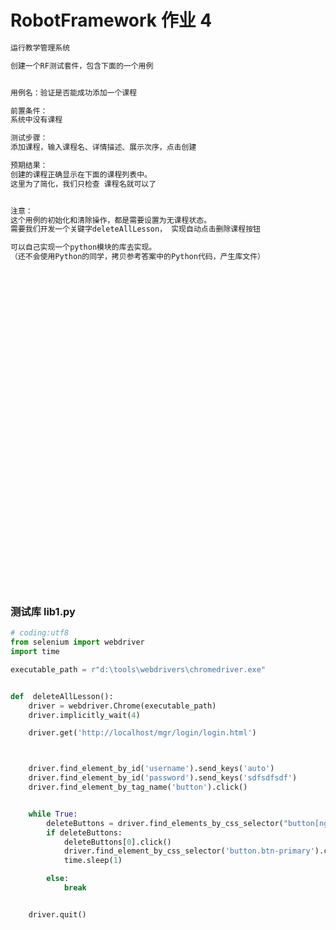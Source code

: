 # RobotFramework 作业 4



```java
运行教学管理系统

创建一个RF测试套件，包含下面的一个用例


用例名：验证是否能成功添加一个课程

前置条件：
系统中没有课程

测试步骤：
添加课程，输入课程名、详情描述、展示次序，点击创建

预期结果：
创建的课程正确显示在下面的课程列表中。
这里为了简化，我们只检查 课程名就可以了


注意：
这个用例的初始化和清除操作，都是需要设置为无课程状态。
需要我们开发一个关键字deleteAllLesson， 实现自动点击删除课程按钮

可以自己实现一个python模块的库去实现。
（还不会使用Python的同学，拷贝参考答案中的Python代码，产生库文件）
```








<br><br><br><br><br><br><br><br><br><br><br><br><br><br><br><br><br><br><br><br><br><br><br><br><br><br><br><br><br><br>
### 测试库  lib1.py
```python
# coding:utf8
from selenium import webdriver
import time

executable_path = r"d:\tools\webdrivers\chromedriver.exe"


def  deleteAllLesson():
    driver = webdriver.Chrome(executable_path)
    driver.implicitly_wait(4)

    driver.get('http://localhost/mgr/login/login.html')



    driver.find_element_by_id('username').send_keys('auto')
    driver.find_element_by_id('password').send_keys('sdfsdfsdf')
    driver.find_element_by_tag_name('button').click()


    while True:
        deleteButtons = driver.find_elements_by_css_selector("button[ng-click^='delOne']")
        if deleteButtons:
            deleteButtons[0].click()
            driver.find_element_by_css_selector('button.btn-primary').click()
            time.sleep(1)

        else:
            break


    driver.quit()
    
   ```
